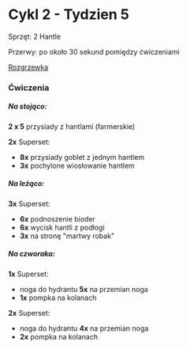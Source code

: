 # Cykl 2 - Tydzien 5

Sprzęt: 2 Hantle

Przerwy: po około 30 sekund pomiędzy ćwiczeniami

[Rozgrzewka](rozgrzewka.md)

### Ćwiczenia

##### Na stojąco:

**2 x 5** przysiady z hantlami (farmerskie)

**2x** Superset:

- **8x** przysiady goblet z jednym hantlem
- **3x** pochylone wiosłowanie hantlem

##### Na leżąco:

**3x** Superset:

- **6x** podnoszenie bioder  
- **6x** wycisk hantli z podłogi
- **3x** na stronę "martwy robak"

##### Na czworaka:

**1x** Superset:

- noga do hydrantu **5x** na przemian noga
- **1x** pompka na kolanach

**2x** Superset:

- noga do hydrantu **4x** na przemian noga
- **2x** pompka na kolanach
